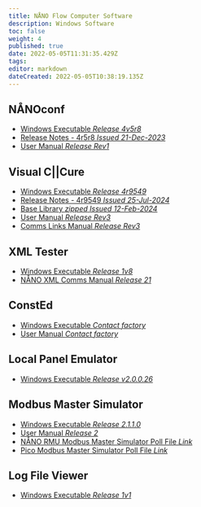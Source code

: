 ```yaml
---
title: NÅNO Flow Computer Software
description: Windows Software
toc: false
weight: 4
published: true
date: 2022-05-05T11:31:35.429Z
tags: 
editor: markdown
dateCreated: 2022-05-05T10:38:19.135Z
---
```


## NÅNOconf
- [Windows Executable *Release 4v5r8*](/nano/software/SetupNanoConf_4v5r8.msi)
- [Release Notes - 4r5r8 *Issued 21-Dec-2023*](/nano/software/NANOconf_ChangeLog_4v5r8.pdf)
- [User Manual *Release Rev1*](/nano/software/NANOConf_User_Manual_R1.pdf)

## Visual C||Cure
- [Windows Executable *Release 4r9549*](/nano/software/SetupVCC_4r9549.msi)
- [Release Notes - 4r9549 *Issued 25-Jul-2024*](/nano/software/Visual_CCure_ChangeLog_2024-07-25.pdf)
- [Base Library *zipped* *Issued 12-Feb-2024*](/nano/software/base_library_2024-02-12.zip)
- [User Manual *Release Rev3*](/nano/software/Visual_CCure_User_Manual_Release_R3.pdf)
- [Comms Links Manual *Release Rev3*](/nano/software/Visual_CCure_Comms_Links_-_Release_R3.pdf)

## XML Tester
- [Windows Executable *Release 1v8*](/nano/software/XML_Tester_1v8.exe)
- [NÅNO XML Comms Manual *Release 21*](/nano/software/Nano_XML_Comms-Rev21.pdf)

## ConstEd
- [Windows Executable *Contact factory*]()
- [User Manual *Contact factory*]()

## Local Panel Emulator
- [Windows Executable *Release v2.0.0.26*](/nano/software/Local_Panel_Emulator-v2.0.0.26.exe)

## Modbus Master Simulator
- [Windows Executable *Release 2.1.1.0*](/nano/software/ModbusMasterSimulator_2.1.1.0.exe)
- [User Manual *Release 2*](/nano/software/Modbus_Master_Simulator_User_Manual_R2.pdf)
- [NÅNO RMU Modbus Master Simulator Poll File *Link*](/rmu/nano#software)
- [Pico Modbus Master Simulator Poll File *Link*](/rmu/pico/#software)

## Log File Viewer
- [Windows Executable *Release 1v1*](/nano/software/NanoLogViewer1v1.exe)


